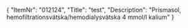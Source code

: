 {
  "ItemNr": "012124",
  "Title": "test",
  "Description": "Prismasol, hemofiltrationsvätska/hemodialysvätska 4 mmol/l kalium"
}